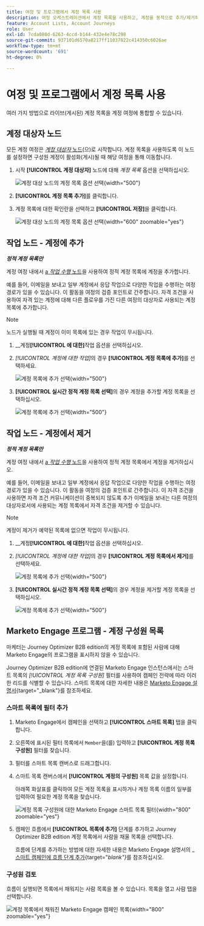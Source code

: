 ```yaml
---
title: 여정 및 프로그램에서 계정 목록 사용
description: 여정 오케스트레이션에서 계정 목록을 사용하고, 계정을 동적으로 추가/제거하고, Journey Optimizer B2B edition에서 Marketo Engage 스마트 목록을 필터링합니다.
feature: Account Lists, Account Journeys
role: User
exl-id: 7cda080d-6263-4ccd-b144-432e4e78c298
source-git-commit: 937101d6570a8217ff11037822c414350c6026ae
workflow-type: tm+mt
source-wordcount: '691'
ht-degree: 0%

---
```


# 여정 및 프로그램에서 계정 목록 사용

여러 가지 방법으로 라이브(게시된) 계정 목록을 계정 여정에 통합할 수 있습니다.

## 계정 대상자 노드

모든 계정 여정은 [_계정 대상자_ 노드](../journeys/account-audience-nodes.md)(으)로 시작합니다. 계정 목록을 사용하도록 이 노드를 설정하면 구성원 계정이 활성화(게시)될 때 해당 여정을 통해 이동합니다.

1. 시작 **[!UICONTROL 계정 대상자]** 노드에 대해 _계정 목록_ 옵션을 선택하십시오.

   ![계정 대상 노드의 계정 목록 옵션 선택](../journeys/assets/node-audience-account-list.png){width="500"}

1. **[!UICONTROL 계정 목록 추가]**&#x200B;를 클릭합니다.

1. 계정 목록에 대한 확인란을 선택하고 **[!UICONTROL 저장]**&#x200B;을 클릭합니다.

   ![계정 대상 노드의 계정 목록 옵션 선택](../journeys/assets/node-audience-account-list-select-dialog.png){width="600" zoomable="yes"}

## 작업 노드 - 계정에 추가

**_정적 계정 목록만_**

계정 여정 내에서 [a _작업 수행_ 노드](../journeys/action-nodes.md)을 사용하여 정적 계정 목록에 계정을 추가합니다.

예를 들어, 이메일을 보내고 일부 계정에서 응답 작업으로 다양한 작업을 수행하는 여정 경로가 있을 수 있습니다. 이 활동을 여정의 검증 포인트로 간주합니다. 자격 조건을 사용하여 자격 있는 계정에 대해 다른 플로우를 가진 다른 여정의 대상자로 사용되는 계정 목록에 추가합니다.

>[!NOTE]
>
>노드가 실행될 때 계정이 이미 목록에 있는 경우 작업이 무시됩니다.

1. __&#x200B;계정&#x200B;**[!UICONTROL 에 대한]**&#x200B;작업 옵션을 선택하십시오.

1. _[!UICONTROL 계정에 대한 작업]_&#x200B;의 경우 **[!UICONTROL 계정 목록에 추가]**&#x200B;를 선택하세요.

   ![계정 목록에 추가 선택](../journeys/assets/node-action-account-add-to-account-list.png){width="500"}

1. **[!UICONTROL 실시간 정적 계정 목록 선택]**&#x200B;의 경우 계정을 추가할 계정 목록을 선택하십시오.

   ![계정 목록에 추가 선택](../journeys/assets/node-action-account-add-to-account-list-select.png){width="500"}

## 작업 노드 - 계정에서 제거

**_정적 계정 목록만_**

계정 여정 내에서 [a _작업 수행_ 노드](../journeys/action-nodes.md)을 사용하여 정적 계정 목록에서 계정을 제거하십시오.

예를 들어, 이메일을 보내고 일부 계정에서 응답 작업으로 다양한 작업을 수행하는 여정 경로가 있을 수 있습니다. 이 활동을 여정의 검증 포인트로 간주합니다. 이 자격 조건을 사용하면 자격 조건 커뮤니케이션이 중복되지 않도록 추가 이메일을 보내는 다른 여정의 대상자로서에 사용되는 계정 목록에서 자격 조건을 제거할 수 있습니다.

>[!NOTE]
>
>계정이 제거가 예약된 목록에 없으면 작업이 무시됩니다.

1. __&#x200B;계정&#x200B;**[!UICONTROL 에 대한]**&#x200B;작업 옵션을 선택하십시오.

1. _[!UICONTROL 계정에 대한 작업]_&#x200B;의 경우 **[!UICONTROL 계정 목록에서 제거]**&#x200B;를 선택하세요.

   ![계정 목록에 추가 선택](../journeys/assets/node-action-account-remove-from-account-list.png){width="500"}

1. **[!UICONTROL 실시간 정적 계정 목록 선택]**&#x200B;의 경우 계정을 제거할 계정 목록을 선택하십시오.

   ![계정 목록에 추가 선택](../journeys/assets/node-action-account-remove-from-account-list-select.png){width="500"}

## Marketo Engage 프로그램 - 계정 구성원 목록

마케터는 Journey Optimizer B2B edition의 계정 목록에 포함된 사람에 대해 Marketo Engage의 프로그램을 표시하지 않을 수 있습니다.

Journey Optimizer B2B edition에 연결된 Marketo Engage 인스턴스에서는 스마트 목록의 _[!UICONTROL 계정 목록 구성원]_ 필터를 사용하여 캠페인 전략에 따라 이러한 리드를 식별할 수 있습니다. 스마트 목록에 대한 자세한 내용은 [Marketo Engage 설명서](https://experienceleague.adobe.com/en/docs/marketo/using/product-docs/core-marketo-concepts/smart-lists-and-static-lists/understanding-smart-lists){target="_blank"}를 참조하세요.

### 스마트 목록에 필터 추가

1. Marketo Engage에서 캠페인을 선택하고 **[!UICONTROL 스마트 목록]** 탭을 클릭합니다.

1. 오른쪽에 표시된 필터 목록에서 `Member`을(를) 입력하고 **[!UICONTROL 계정 목록 구성원]** 필터를 찾습니다.

1. 필터를 스마트 목록 캔버스로 드래그합니다.

1. 스마트 목록 캔버스에서 **[!UICONTROL 계정의 구성원]** 목록 값을 설정합니다.

   아래쪽 화살표를 클릭하여 모든 계정 목록을 표시하거나 계정 목록 이름의 일부를 입력하여 필요한 계정 목록을 찾습니다.

   ![계정 목록 구성원에 대한 Marketo Engage 스마트 목록 필터](./assets/account-lists-marketo-engage-smart-list.png){width="800" zoomable="yes"}

1. 캠페인 흐름에서 **[!UICONTROL 목록에 추가]** 단계를 추가하고 Journey Optimizer B2B edition 계정 목록에서 사람을 채울 목록을 선택합니다.

   흐름에 단계를 추가하는 방법에 대한 자세한 내용은 Marketo Engage 설명서의 _[스마트 캠페인에 흐름 단계 추가](https://experienceleague.adobe.com/en/docs/marketo/using/product-docs/core-marketo-concepts/smart-campaigns/flow-actions/add-a-flow-step-to-a-smart-campaign){target="_blank"}_&#x200B;를 참조하십시오.

### 구성원 검토

흐름이 실행되면 목록에서 채워지는 사람 목록을 볼 수 있습니다. 목록을 열고 사람 탭을 선택합니다.

![계정 목록에서 채워진 Marketo Engage 캠페인 목록](./assets/account-lists-marketo-engage-smart-list-people.png){width="800" zoomable="yes"}
